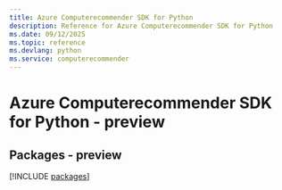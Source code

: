 ```yaml
---
title: Azure Computerecommender SDK for Python
description: Reference for Azure Computerecommender SDK for Python
ms.date: 09/12/2025
ms.topic: reference
ms.devlang: python
ms.service: computerecommender
---
```

# Azure Computerecommender SDK for Python - preview
## Packages - preview
[!INCLUDE [packages](computerecommender-index.md)]